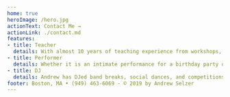```yaml
---
home: true
heroImage: /hero.jpg
actionText: Contact Me →
actionLink: ./contact.md
features:
- title: Teacher
  details: With almost 10 years of teaching experience from workshops, weekly series, and drop in classes Andrew can address your instructional needs. He is also the business owner and a teacher at of one of Boston's premiere swing dance studios, "Boston Lindy Hop".
- title: Performer
  details: Whether it is an intimate performance for a birthday party or the Roaring 20's Lawn Party with hundreds of guests Andrew is comfortable performing in a variety of settings. He has experience and resources to make the vision of your event a reality.
- title: DJ
  details: Andrew has DJed band breaks, social dances, and competitions at multiple events over the last 10 years. He has DJed band breaks for; Jonathan Stout & His Campus Five, Naomi & Her Handsome Devils, The Boilermaker Jazz Band, and many others.
footer: Boston, MA • (949) 463-6069 - © 2019 by Andrew Selzer
---
```

